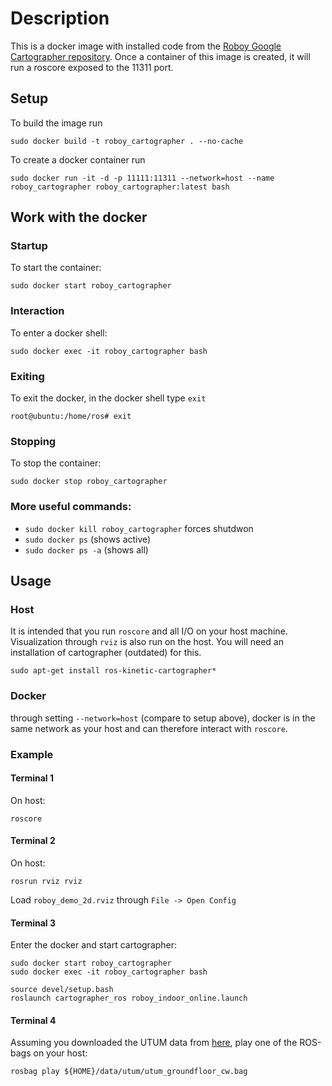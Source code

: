 # Description

This is a docker image with installed code from the [Roboy Google Cartographer repository](https://github.com/Roboy/cartographer_ros).
Once a container of this image is created, it will run a roscore exposed to the 11311 port.

## Setup

To build the image run 
```
sudo docker build -t roboy_cartographer . --no-cache
```

To create a docker container run 
```
sudo docker run -it -d -p 11111:11311 --network=host --name roboy_cartographer roboy_cartographer:latest bash
```

## Work with the docker
### Startup
To start the container:
```
sudo docker start roboy_cartographer
``` 
### Interaction
To enter a docker shell:
```
sudo docker exec -it roboy_cartographer bash
```
### Exiting
To exit the docker, in the docker shell type `exit`
```
root@ubuntu:/home/ros# exit
```

### Stopping
To stop the container:
 ```
 sudo docker stop roboy_cartographer
 ``` 
 
### More useful commands:
 * ```sudo docker kill roboy_cartographer``` forces shutdwon
 * ```sudo docker ps``` (shows active)
 * ```sudo docker ps -a``` (shows all)

## Usage
### Host
It is intended that you run `roscore` and all I/O on your host machine. Visualization through `rviz` is also run on the host. You will need an installation of cartographer (outdated) for this.
```
sudo apt-get install ros-kinetic-cartographer*
```

### Docker
through setting `--network=host` (compare to setup above), docker is in the same network as your host and can therefore interact with `roscore`.

### Example
#### Terminal 1
On host:
```
roscore
```
#### Terminal 2
On host:
```
rosrun rviz rviz
```
Load `roboy_demo_2d.rviz` through `File -> Open Config`
#### Terminal 3
Enter the docker and start cartographer:
```
sudo docker start roboy_cartographer
sudo docker exec -it roboy_cartographer bash
```
```
source devel/setup.bash
roslaunch cartographer_ros roboy_indoor_online.launch
```
#### Terminal 4
Assuming you downloaded the UTUM data from [here](https://drive.google.com/drive/folders/1AyYO9wN8olIHOroJGfmnALDIm3vn1W_s), play one of the ROS-bags on your host:
```
rosbag play ${HOME}/data/utum/utum_groundfloor_cw.bag
```
